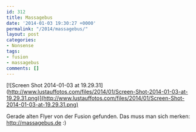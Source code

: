 ```yaml
---
id: 312
title: Massagebus
date: '2014-01-03 19:30:27 +0000'
permalink: "/2014/massagebus/"
layout: post
categories:
- Nonsense
tags:
- fusion
- massagebus
comments: []
---
```

[![Screen Shot 2014-01-03 at 19.29.31](<http://www.lustauffotos.com/files/2014/01/Screen-Shot-2014-01-03-at-19.29.31.png)](http://www.lustauffotos.com/files/2014/01/Screen-Shot-2014-01-03-at-19.29.31.png)>

Gerade alten Flyer von der Fusion gefunden. Das muss man sich merken: <http://massagebus.de> :)